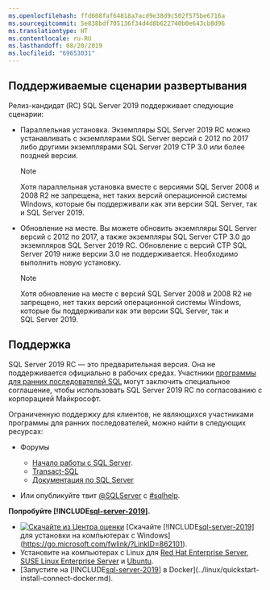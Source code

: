 ```yaml
---
ms.openlocfilehash: ffd608faf64818a7acd9e38d9c502f575be6716a
ms.sourcegitcommit: 5e838bdf705136f34d4d8b622740b0e643cb8d96
ms.translationtype: HT
ms.contentlocale: ru-RU
ms.lasthandoff: 08/20/2019
ms.locfileid: "69653031"
---
```

## <a name="enabled-deployment-scenarios"></a>Поддерживаемые сценарии развертывания

Релиз-кандидат (RC) SQL Server 2019 поддерживает следующие сценарии:

- Параллельная установка. Экземпляры SQL Server 2019 RC можно устанавливать с экземплярами SQL Server версий с 2012 по 2017 либо другими экземплярами SQL Server 2019 CTP 3.0 или более поздней версии.
   >[!NOTE]
   >Хотя параллельная установка вместе с версиями SQL Server 2008 и 2008 R2 не запрещена, нет таких версий операционной системы Windows, которые бы поддерживали как эти версии SQL Server, так и SQL Server 2019.
- Обновление на месте. Вы можете обновить экземпляры SQL Server версий с 2012 по 2017, а также экземпляры SQL Server CTP 3.0 до экземпляров SQL Server 2019 RC. Обновление с версий CTP SQL Server 2019 ниже версии 3.0 не поддерживается. Необходимо выполнить новую установку.
   >[!NOTE]
   >Хотя обновление на месте с версий SQL Server 2008 и 2008 R2 не запрещено, нет таких версий операционной системы Windows, которые бы поддерживали как эти версии SQL Server, так и SQL Server 2019.

## <a name="support"></a>Поддержка

SQL Server 2019 RC — это предварительная версия. Она не поддерживается официально в рабочих средах. Участники [программы для ранних последователей SQL](http://aka.ms/sqleap) могут заключить специальное соглашение, чтобы использовать SQL Server 2019 RC по согласованию с корпорацией Майкрософт.

Ограниченную поддержку для клиентов, не являющихся участниками программы для ранних последователей, можно найти в следующих ресурсах:

- Форумы
  - [Начало работы с SQL Server](https://social.msdn.microsoft.com/Forums/sqlserver/en-US/home?forum=sqlgetstarted).
  - [Transact-SQL](https://social.msdn.microsoft.com/Forums/sqlserver/en-US/home?forum=transactsql)
  - [Документация по SQL Server](https://social.msdn.microsoft.com/Forums/sqlserver/en-US/home?forum=sqldocumentation)

- Или опубликуйте твит [@SQLServer](https://twitter.com/SQLServer) с [#sqlhelp](https://twitter.com/search?q=%23sqlhelp).

**Попробуйте [!INCLUDE[sql-server-2019](../includes/sssqlv15-md.md)].**

- [![Скачайте из Центра оценки](../includes/media/download2.png)](https://go.microsoft.com/fwlink/?LinkID=862101) [Скачайте [!INCLUDE[sql-server-2019](../includes/sssqlv15-md.md)] для установки на компьютерах с Windows](https://go.microsoft.com/fwlink/?LinkID=862101).
- Установите на компьютерах с Linux для [Red Hat Enterprise Server](../linux/quickstart-install-connect-red-hat.md), [SUSE Linux Enterprise Server](../linux/quickstart-install-connect-suse.md) и [Ubuntu](../linux/quickstart-install-connect-ubuntu.md).
- [Запустите на [!INCLUDE[sql-server-2019](../includes/sssqlv15-md.md)] в Docker](../linux/quickstart-install-connect-docker.md).